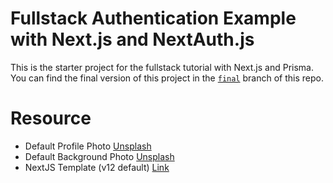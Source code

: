 # Fullstack Authentication Example with Next.js and NextAuth.js

This is the starter project for the fullstack tutorial with Next.js and Prisma. You can find the final version of this project in the [`final`](https://github.com/prisma/blogr-nextjs-prisma/tree/final) branch of this repo.

# Resource
- Default Profile Photo [Unsplash](https://images.unsplash.com/photo-1728577740843-5f29c7586afe?q=80&w=1480&auto=format&fit=crop)
- Default Background Photo [Unsplash](https://images.unsplash.com/photo-1658579222223-ca243ef7c520)
- NextJS Template (v12 default) [Link](https://github.com/prisma/blogr-nextjs-prisma/)
